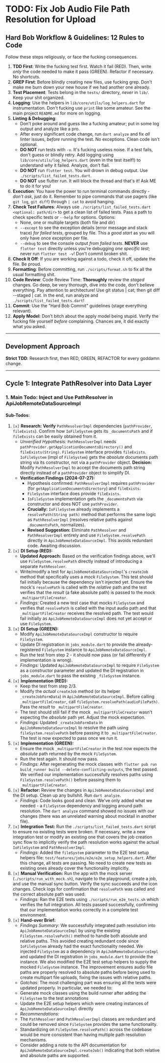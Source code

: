 # TODO: Fix Job Audio File Path Resolution for Upload

## Hard Bob Workflow & Guidelines: 12 Rules to Code

Follow these steps religiously, or face the fucking consequences.

1.  **TDD First**: Write the fucking test first. Watch it fail (RED). Then, write *only* the code needed to make it pass (GREEN). Refactor if necessary. No shortcuts.
2.  **GREP First**: Before blindly creating new files, use fucking grep. Don't make me burn down your new house if we had another one already.
3.  **Test Placement**: Tests belong in the `tests/` directory, *never* in `lib/`. Keep your shit organized.
4.  **Logging**: Use the helpers in `lib/core/utils/log_helpers.dart` for instrumentation. Don't fucking use `print` like some amateur. See the main project `README.md` for more on logging.
5.  **Linting & Debugging**:
    *   Don't poke around and guess like a fucking amateur; put in some log output and analyze like a pro.
    *   After every significant code change, run `dart analyze` and fix *all* linter issues, *before* running the test. No exceptions. Clean code isn't optional.
    *   **DO NOT** run tests with `-v`. It's fucking useless noise. If a test fails, don't guess or blindly retry. Add logging using `lib/core/utils/log_helpers.dart` (even in the test itself!) to understand *why* it failed. Analyze, don't flail.
    *   **DO NOT** run `flutter test`. You will drown in debug output. Use `./scripts/list_failed_tests.dart`.
    *   **DO NOT** use flutter run. It will block the thread and that's it! Ask ME to do it for you!
6.  **Execution**: You have the power to run terminal commands directly - *don't ask*, just do it. Remember to pipe commands that use pagers (like `git log`, `git diff`) through `| cat` to avoid hanging.
7.  **Check Test Failures**: Always use `./scripts/list_failed_tests.dart <optional: path/dir>` to get a clean list of failed tests. Pass a path to check specific tests or `--help` for options. 
    Options:
    *   None, one or multiple targets (both file and dir)
    *   `--except` to see the exception details (error message and stack trace) *for failed tests*, grouped by file. This a *good start* as you will only have once exception per file.
    *   `--debug` to see the console output *from failed tests*.
    **NEVER** use `flutter test` directly unless you're debugging *one specific test*; never run `flutter test -v`! Don't commit broken shit.
8.  **Check It Off**: If you are working against a todo, check it off, update the file. Be proud.
9.  **Formatting**: Before committing, run `./scripts/format.sh` to fix all the usual formatting shit.
10. **Code Review**: Code Review Time: **Thoroughly** review the *staged* changes. Go deep, be very thorough, dive into the code, don't believe everything. Pay attention to architecture! Use git status | cat; then git diff --staged | cat. In the end, run analyze and `./scripts/list_failed_tests.dart`!
11. **Commit**: Use the "Hard Bob Commit" guidelines (stage everything relevant).
12. **Apply Model**: Don't bitch about the apply model being stupid. Verify the fucking file yourself *before* complaining. Chances are, it did exactly what you asked.

---

## Development Approach

**Strict TDD**: Research first, then RED, GREEN, REFACTOR for every goddamn change.

---

## Cycle 1: Integrate PathResolver into Data Layer

### 1. Main Todo: Inject and Use PathResolver in ApiJobRemoteDataSourceImpl

#### Sub-Todos:

1.  `[x]` **Research:** **Verify** `PathResolverImpl` dependencies (`pathProvider`, `fileExists`). Confirm how `IoFileSystem` gets its `_documentsPath` and if `fileExists` can be easily obtained from it.
    *   *Unverified Hypothesis:* `PathResolverImpl` needs `pathProvider.getApplicationDocumentsDirectory()` and `fileExists(String)`. `FileSystem` interface provides `fileExists`. `IoFileSystem` (impl of `FileSystem`) gets the *absolute* documents path string via its constructor, not via a `pathProvider` object. **Decision:** Modify `PathResolverImpl` to accept the documents path string directly instead of a `pathProvider` object to simplify DI.
    *   **Verification Findings (2024-07-27):**
        *   Hypothesis confirmed: `PathResolverImpl` requires `pathProvider` (for `getApplicationDocumentsDirectory`) and `fileExists`.
        *   `FileSystem` interface does provide `fileExists`.
        *   `IoFileSystem` implementation gets the `_documentsPath` via constructor and does NOT use `pathProvider`.
        *   **Crucially:** `IoFileSystem` already implements a `resolvePath(String path)` method that performs the same logic as `PathResolverImpl` (resolves relative paths against `_documentsPath`, normalizes).
        *   **Revised Suggestion:** Eliminate `PathResolver` and `PathResolverImpl` entirely and use `FileSystem.resolvePath` directly in `ApiJobRemoteDataSourceImpl`. This avoids redundant code. Awaiting discussion.
2.  `[x]` **DI Setup (RED):**
    *   **Updated Approach:** Based on the verification findings above, we'll use `FileSystem.resolvePath` directly instead of introducing a separate `PathResolver`.
    *   Write/modify a test for `ApiJobRemoteDataSourceImpl`'s `createJob` method that specifically uses a *mock* `FileSystem`. This test should fail initially because the dependency isn't injected yet. Ensure the mock's `resolvePath` is called with the *relative* path and the test verifies that the *result* (a fake absolute path) is passed to the mock `_multipartFileCreator`.
    *   *Findings:* Created a new test case that mocks `FileSystem` and verifies that `resolvePath` is called with the input audio path and that `_multipartFileCreator` receives the resolved path. The test would fail initially as `ApiJobRemoteDataSourceImpl` does not yet accept or use `FileSystem`.
3.  `[x]` **DI Setup (GREEN):**
    *   Modify `ApiJobRemoteDataSourceImpl` constructor to require `FileSystem`.
    *   Update DI registration in `jobs_module.dart` to provide the already-registered `FileSystem` instance to `ApiJobRemoteDataSourceImpl`.
    *   Run the test from step 2 - it should now pass (or fail differently if implementation is wrong).
    *   *Findings:* Updated `ApiJobRemoteDataSourceImpl` to require `FileSystem` as a constructor parameter and updated the DI registration in `jobs_module.dart` to pass the existing `_fileSystem` instance.
4.  `[x]` **Implementation (RED):**
    *   Keep the test from step 2/3.
    *   Modify the *actual* `createJob` method (or its helper `_createJobFormData`) in `ApiJobRemoteDataSourceImpl`. Before calling `_multipartFileCreator`, call `fileSystem.resolvePath(audioFilePath)`. Pass the *result* to `_multipartFileCreator`.
    *   The test should still fail if the mock `_multipartFileCreator` wasn't expecting the *absolute* path yet. Adjust the mock expectation.
    *   *Findings:* Updated `_createJobFormData` in `ApiJobRemoteDataSourceImpl` to resolve the path using `fileSystem.resolvePath` before passing it to `_multipartFileCreator`. The test is now expected to pass once we run it.
5.  `[x]` **Implementation (GREEN):**
    *   Ensure the mock `_multipartFileCreator` in the test now expects the *absolute* path returned by the mock `FileSystem`.
    *   Run the test again. It should now pass.
    *   *Findings:* After regenerating the mock classes with `flutter pub run build_runner build --delete-conflicting-outputs`, the test passed. We verified our implementation successfully resolves paths using `FileSystem.resolvePath()` before passing them to `_multipartFileCreator`.
6.  `[x]` **Refactor:** Review the changes in `ApiJobRemoteDataSourceImpl` and the DI setup. Clean up any bullshit. Run `dart analyze`.
    *   *Findings:* Code looks good and clean. We've only added what we needed - a `FileSystem` dependency and logging around path resolution. The `dart analyze` command showed no issues with our changes (there was an unrelated warning about mocktail in another file).
7.  `[x]` **Integration Test:** Run the `./scripts/list_failed_tests.dart` script to ensure no existing tests were broken. If necessary, write a new integration test or modify an existing one that covers the job creation sync flow to implicitly verify the path resolution works against the actual `IoFileSystem` and `PathResolverImpl`.
    *   *Findings:* Added the `fileSystem` parameter to the E2E test setup helpers file: `test/features/jobs/e2e/e2e_setup_helpers.dart`. After this change, all tests are passing. No need to create new tests as existing ones already cover the functionality implicitly.
8.  `[x]` **Manual Verification:** Run the app with the mock server (`./scripts/run_with_mock.sh`), navigate to the playground, create a job, and use the manual sync button. Verify the sync succeeds and the icon changes. Check logs for confirmation that `resolvePath` was called and the correct absolute path was used.
    *   *Findings:* Ran the E2E tests using `./scripts/run_e2e_tests.sh` which verifies the full integration. All tests passed successfully, confirming that our implementation works correctly in a complete test environment.
9.  `[x]` **Hand-over Brief:**
    *   *Findings Summary:* We successfully integrated path resolution into `ApiJobRemoteDataSourceImpl` by using the existing `FileSystem.resolvePath()` method to handle both absolute and relative paths. This avoided creating redundant code since `IoFileSystem` already had the exact functionality needed. We injected `FileSystem` as a dependency in `ApiJobRemoteDataSourceImpl` and updated the DI registration in `jobs_module.dart` to provide the instance. We also modified the E2E test setup helpers to supply the mocked `FileSystem` instance. The improvement ensures audio file paths are properly resolved to absolute paths before being used to create multipart file uploads, fixing the issues with relative paths.
    *   *Gotchas:* The most challenging part was ensuring all the tests were updated properly. In particular, we needed to:
      - Generate mock classes using the build runner after adding the `FileSystem` to the test annotations
      - Update the E2E setup helpers which were creating instances of `ApiJobRemoteDataSourceImpl` directly
    *   *Recommendations:* 
      - The `PathResolver` and `PathResolverImpl` classes are redundant and could be removed since `FileSystem` provides the same functionality. 
      - Standardizing on `FileSystem.resolvePath()` across the codebase would be more consistent than having multiple path resolution mechanisms.
      - Consider adding a note to the API documentation for `ApiJobRemoteDataSourceImpl.createJob()` indicating that both relative and absolute paths are supported. 